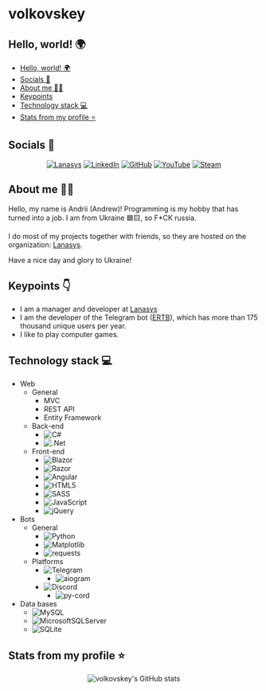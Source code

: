 # volkovskey

## Hello, world! 🌍
- [Hello, world! 🌍](#hello-world-🌍)
- [Socials 📲](#socials=📲)
- [About me 👨‍💻](#about-me-👨‍💻)
- [Keypoints](#keypoints-👇)
- [Technology stack 💻](#technology-stack-💻)
- [Stats from my profile ⭐](#stats-from-my-profile-⭐)

## Socials 📲
<div align="center">

[![Lanasys](https://img.shields.io/badge/my_site-00133a?style=for-the-badge&logo=microsoft&logoColor=white)](https://github.com/volkovskey)
[![LinkedIn](https://img.shields.io/badge/linkedin-%230077B5.svg?style=for-the-badge&logo=linkedin&logoColor=white)](https://www.linkedin.com/in/volkovskey/)
[![GitHub](https://img.shields.io/badge/github-%23121011.svg?style=for-the-badge&logo=github&logoColor=white)](https://github.com/volkovskey)
[![YouTube](https://img.shields.io/badge/YouTube-%23FF0000.svg?style=for-the-badge&logo=YouTube&logoColor=white)](https://www.youtube.com/@volkovskey)
[![Steam](https://img.shields.io/badge/steam-%23000000.svg?style=for-the-badge&logo=steam&logoColor=white)](https://steamcommunity.com/id/volkovskey/)

</div>

## About me 👨‍💻
Hello, my name is Andrii (Andrew)! Programming is my hobby that has turned into a job. I am from Ukraine 🟦🟨, so F*CK russia.

I do most of my projects together with friends, so they are hosted on the organization: [Lanasys](https://github.com/Lanasys).

Have a nice day and glory to Ukraine!

## Keypoints 👇
- I am a manager and developer at [Lanasys](https://github.com/Lanasys)
- I am the developer of the Telegram bot ([ERTB](https://lanasys.dev/ertb)), which has more than 175 thousand unique users per year.
- I like to play computer games.

## Technology stack 💻
- Web
  - General
    - MVC
    - REST API
    - Entity Framework
  - Back-end
    - ![C#](https://img.shields.io/badge/c%23-%23239120.svg?style=flat&logo=csharp&logoColor=white)
    - ![.Net](https://img.shields.io/badge/.NET-5C2D91?style=flat&logo=.net&logoColor=white)
  - Front-end
    - ![Blazor](https://img.shields.io/badge/blazor-%235C2D91.svg?style=flat&logo=blazor&logoColor=white)
    - ![Razor](https://img.shields.io/badge/razor-%235C2D91.svg?style=flat&logo=blazor&logoColor=white)
    - ![Angular](https://img.shields.io/badge/angular-%23DD0031.svg?style=flat&logo=angular&logoColor=white)
    - ![HTML5](https://img.shields.io/badge/html5-%23E34F26.svg?style=flat&logo=html5&logoColor=white)
    - ![SASS](https://img.shields.io/badge/SASS-hotpink.svg?style=flat&logo=SASS&logoColor=white)
    - ![JavaScript](https://img.shields.io/badge/javascript-%23323330.svg?style=flat&logo=javascript&logoColor=%23F7DF1E)
    - ![jQuery](https://img.shields.io/badge/jquery-%230769AD.svg?style=flat&logo=jquery&logoColor=white)
- Bots
  - General
    - ![Python](https://img.shields.io/badge/python-3670A0?style=flat&logo=python&logoColor=ffdd54)
    - ![Matplotlib](https://img.shields.io/badge/Matplotlib-%23ffffff.svg?style=flat&logo=Matplotlib&logoColor=black)
    - ![requests](https://img.shields.io/badge/requests-%23ffffff.svg?style=flat)
  - Platforms
    - ![Telegram](https://img.shields.io/badge/Telegram-2CA5E0?style=flat&logo=telegram&logoColor=white)
      - ![aiogram](https://img.shields.io/badge/aiogram-%23ffffff.svg?style=flat)
    - ![Discord](https://img.shields.io/badge/Discord-%235865F2.svg?style=flat&logo=discord&logoColor=white)
      - ![py-cord](https://img.shields.io/badge/py_cord-%23ffffff.svg?style=flat)
- Data bases
  - ![MySQL](https://img.shields.io/badge/mysql-4479A1.svg?style=flat&logo=mysql&logoColor=white)
  - ![MicrosoftSQLServer](https://img.shields.io/badge/Microsoft%20SQL%20Server-CC2927?style=flat&logo=microsoft%20sql%20server&logoColor=white)
  - ![SQLite](https://img.shields.io/badge/sqlite-%2307405e.svg?style=flat&logo=sqlite&logoColor=white)

## Stats from my profile ⭐
<div align="center">

![volkovskey's GitHub stats](https://github-readme-stats.vercel.app/api?username=volkovskey&show_icons=true&theme=ambient_gradient&hide_rank=true&include_all_commits=true)

</div>
